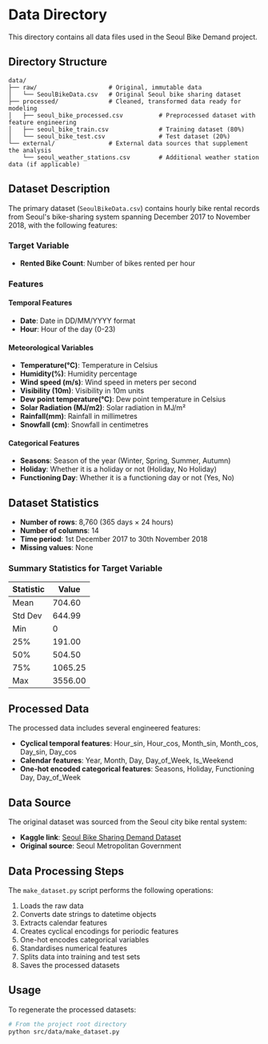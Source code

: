 # Data Directory

This directory contains all data files used in the Seoul Bike Demand project.

## Directory Structure

```
data/
├── raw/                    # Original, immutable data
│   └── SeoulBikeData.csv   # Original Seoul bike sharing dataset
├── processed/              # Cleaned, transformed data ready for modeling
│   ├── seoul_bike_processed.csv          # Preprocessed dataset with feature engineering
│   ├── seoul_bike_train.csv              # Training dataset (80%)
│   └── seoul_bike_test.csv               # Test dataset (20%)
└── external/               # External data sources that supplement the analysis
    └── seoul_weather_stations.csv        # Additional weather station data (if applicable)
```

## Dataset Description

The primary dataset (`SeoulBikeData.csv`) contains hourly bike rental records from Seoul's bike-sharing system spanning December 2017 to November 2018, with the following features:

### Target Variable
- **Rented Bike Count**: Number of bikes rented per hour

### Features

#### Temporal Features
- **Date**: Date in DD/MM/YYYY format
- **Hour**: Hour of the day (0-23)

#### Meteorological Variables
- **Temperature(°C)**: Temperature in Celsius
- **Humidity(%)**: Humidity percentage
- **Wind speed (m/s)**: Wind speed in meters per second
- **Visibility (10m)**: Visibility in 10m units
- **Dew point temperature(°C)**: Dew point temperature in Celsius
- **Solar Radiation (MJ/m2)**: Solar radiation in MJ/m²
- **Rainfall(mm)**: Rainfall in millimetres
- **Snowfall (cm)**: Snowfall in centimetres

#### Categorical Features
- **Seasons**: Season of the year (Winter, Spring, Summer, Autumn)
- **Holiday**: Whether it is a holiday or not (Holiday, No Holiday)
- **Functioning Day**: Whether it is a functioning day or not (Yes, No)

## Dataset Statistics

- **Number of rows**: 8,760 (365 days × 24 hours)
- **Number of columns**: 14
- **Time period**: 1st December 2017 to 30th November 2018
- **Missing values**: None

### Summary Statistics for Target Variable

| Statistic | Value |
|-----------|-------|
| Mean      | 704.60 |
| Std Dev   | 644.99 |
| Min       | 0      |
| 25%       | 191.00 |
| 50%       | 504.50 |
| 75%       | 1065.25 |
| Max       | 3556.00 |

## Processed Data

The processed data includes several engineered features:

- **Cyclical temporal features**: Hour_sin, Hour_cos, Month_sin, Month_cos, Day_sin, Day_cos
- **Calendar features**: Year, Month, Day, Day_of_Week, Is_Weekend
- **One-hot encoded categorical features**: Seasons, Holiday, Functioning Day, Day_of_Week

## Data Source

The original dataset was sourced from the Seoul city bike rental system:
- **Kaggle link**: [Seoul Bike Sharing Demand Dataset](https://www.kaggle.com/datasets/joebeachcapital/seoul-bike-sharing/data)
- **Original source**: Seoul Metropolitan Government

## Data Processing Steps

The `make_dataset.py` script performs the following operations:

1. Loads the raw data
2. Converts date strings to datetime objects
3. Extracts calendar features
4. Creates cyclical encodings for periodic features
5. One-hot encodes categorical variables
6. Standardises numerical features
7. Splits data into training and test sets
8. Saves the processed datasets

## Usage

To regenerate the processed datasets:

```bash
# From the project root directory
python src/data/make_dataset.py
```
